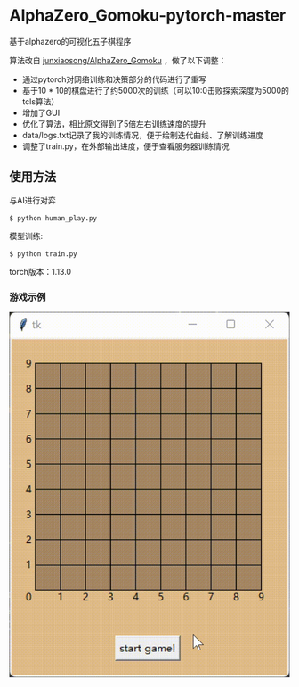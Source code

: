 # AlphaZero_Gomoku-pytorch-master

基于alphazero的可视化五子棋程序

算法改自 [junxiaosong/AlphaZero_Gomoku](https://github.com/junxiaosong/AlphaZero_Gomoku) ，做了以下调整：

* 通过pytorch对网络训练和决策部分的代码进行了重写
* 基于10 * 10的棋盘进行了约5000次的训练（可以10:0击败探索深度为5000的tcls算法）
* 增加了GUI
* 优化了算法，相比原文得到了5倍左右训练速度的提升
* data/logs.txt记录了我的训练情况，便于绘制迭代曲线、了解训练进度
* 调整了train.py，在外部输出进度，便于查看服务器训练情况

## 使用方法
与AI进行对弈

	$ python human_play.py
	
模型训练:

	$ python train.py

torch版本：1.13.0

### 游戏示例

![Example](https://github.com/Jamoremore/AlphaZero_Gomoku-pytorch-master/blob/main/example.gif)  
